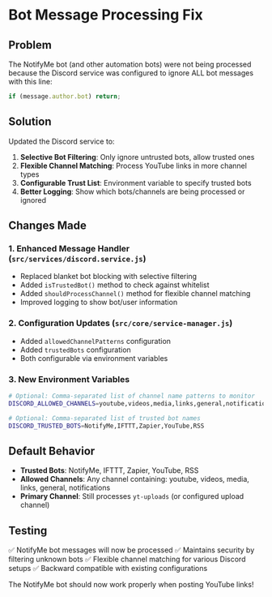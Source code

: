 # Bot Message Processing Fix

## Problem
The NotifyMe bot (and other automation bots) were not being processed because the Discord service was configured to ignore ALL bot messages with this line:
```javascript
if (message.author.bot) return;
```

## Solution
Updated the Discord service to:

1. **Selective Bot Filtering**: Only ignore untrusted bots, allow trusted ones
2. **Flexible Channel Matching**: Process YouTube links in more channel types
3. **Configurable Trust List**: Environment variable to specify trusted bots
4. **Better Logging**: Show which bots/channels are being processed or ignored

## Changes Made

### 1. Enhanced Message Handler (`src/services/discord.service.js`)
- Replaced blanket bot blocking with selective filtering
- Added `isTrustedBot()` method to check against whitelist
- Added `shouldProcessChannel()` method for flexible channel matching
- Improved logging to show bot/user information

### 2. Configuration Updates (`src/core/service-manager.js`)
- Added `allowedChannelPatterns` configuration
- Added `trustedBots` configuration
- Both configurable via environment variables

### 3. New Environment Variables
```bash
# Optional: Comma-separated list of channel name patterns to monitor
DISCORD_ALLOWED_CHANNELS=youtube,videos,media,links,general,notifications

# Optional: Comma-separated list of trusted bot names
DISCORD_TRUSTED_BOTS=NotifyMe,IFTTT,Zapier,YouTube,RSS
```

## Default Behavior
- **Trusted Bots**: NotifyMe, IFTTT, Zapier, YouTube, RSS
- **Allowed Channels**: Any channel containing: youtube, videos, media, links, general, notifications
- **Primary Channel**: Still processes `yt-uploads` (or configured upload channel)

## Testing
✅ NotifyMe bot messages will now be processed
✅ Maintains security by filtering unknown bots
✅ Flexible channel matching for various Discord setups
✅ Backward compatible with existing configurations

The NotifyMe bot should now work properly when posting YouTube links!
